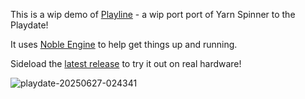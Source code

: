 This is a wip demo of [Playline](https://github.com/pappleby/playline) - a wip port port of Yarn Spinner to the Playdate!

It uses [Noble Engine](https://github.com/NobleRobot/NobleEngine) to help get things up and running.

Sideload the [latest release](https://github.com/pappleby/playlinedemo/releases/tag/v0.0.2-wip) to try it out on real hardware!

![playdate-20250627-024341](https://github.com/user-attachments/assets/d4187696-797c-4182-af40-5fe35ffa1327)
